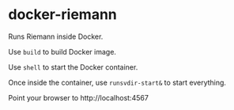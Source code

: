 docker-riemann
==============
Runs Riemann inside Docker.


Use ```build``` to build Docker image.

Use ```shell``` to start the Docker container.

Once inside the container, use ```runsvdir-start&``` to start everything.

Point your browser to http://localhost:4567
